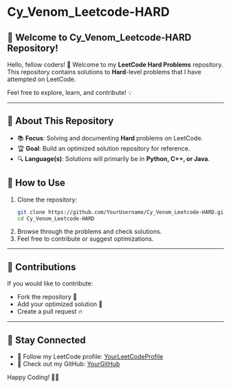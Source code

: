 # Cy_Venom_Leetcode-HARD

## 🚀 Welcome to Cy_Venom_Leetcode-HARD Repository!

Hello, fellow coders! 👋 Welcome to my **LeetCode Hard Problems** repository. This repository contains solutions to **Hard**-level problems that I have attempted on LeetCode.

Feel free to explore, learn, and contribute! 💡

---

## 📌 About This Repository

- 📚 **Focus**: Solving and documenting **Hard** problems on LeetCode.
- 🏆 **Goal**: Build an optimized solution repository for reference.
- 🔍 **Language(s)**: Solutions will primarily be in **Python, C++, or Java**.


## 🚀 How to Use

1. Clone the repository:
   ```bash
   git clone https://github.com/YourUsername/Cy_Venom_Leetcode-HARD.git
   cd Cy_Venom_Leetcode-HARD
   ```
2. Browse through the problems and check solutions.
3. Feel free to contribute or suggest optimizations.

---

## 🤝 Contributions

If you would like to contribute:
- Fork the repository 🍴
- Add your optimized solution 🚀
- Create a pull request 🔥

---

## 📢 Stay Connected
- 📌 Follow my LeetCode profile: [YourLeetCodeProfile](https://leetcode.com/u/Cybervenom8/)
- 📌 Check out my GitHub: [YourGitHub](https://github.com/CyVenom)

Happy Coding! 🚀🔥

